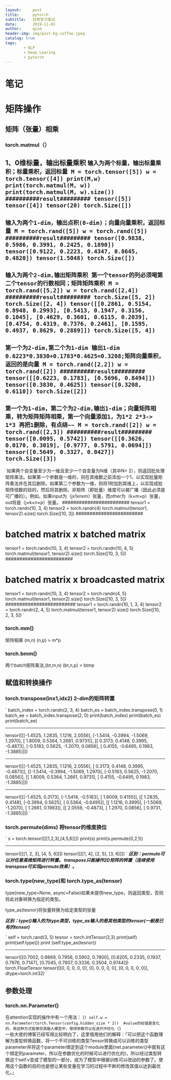 ```yaml
---
layout:     post
title:      pytorch
subtitle:   日常学习笔记
date:       2019-11-03
author:     qism
header-img: img/post-bg-coffee.jpeg
catalog: true
tags:    
        - NLP
        - Deep Learing
        - pytorch
---
```

# 笔记

# 矩阵操作

## 矩阵（张量）相乘

### torch.matmul（）

1、0维标量，输出标量乘积
`输入为两个标量，输出标量乘积；标量乘积，返回标量
M = torch.tensor([5])
w = torch.tensor([4])
print(M,w)
print(torch.matmul(M, w))
print(torch.matmul(M, w).size())
##########result#########
tensor([5]) tensor([4])
tensor(20)
torch.Size([])
`
-------------------------
`输入为两个1-dim，输出点积(0-dim)；向量向量乘积，返回标量
M = torch.rand([5])
w = torch.rand([5])
##########result#########
tensor([0.9838, 0.5986, 0.3991, 0.2425, 0.1890]) tensor([0.9122, 0.2223, 0.4347, 0.8645, 0.4820])
tensor(1.5048)
torch.Size([])
`
---------------------------
`输入为两个2-dim,输出矩阵乘积 第一个tensor的列必须喝第二个tensor的行数相同；矩阵矩阵乘积
M = torch.rand([5,2])
w = torch.rand([2,4])
##########result#########
torch.Size([5, 2]) torch.Size([2, 4])
tensor([[0.2861, 0.5154, 0.8948, 0.2993],
        [0.5413, 0.1947, 0.3156, 0.1045],
        [0.4629, 0.3601, 0.6115, 0.2039],
        [0.4754, 0.4319, 0.7376, 0.2461],
        [0.1595, 0.4937, 0.8629, 0.2889]])
torch.Size([5, 4])
`
-------------------------
`第一个为2-dim,第二个为1-dim 输出1-dim 0.6223*0.3830+0.1783*0.4625=0.3208;矩阵向量乘积，返回的是向量
M = torch.rand([2,2])
w = torch.rand([2])
##########result#########
tensor([[0.6223, 0.1783],
        [0.5696, 0.8494]]) tensor([0.3830, 0.4625])
tensor([0.3208, 0.6110])
torch.Size([2])
`
------------------------
`第一个为1-dim，第二个为2-dim,输出1-dim；向量矩阵相乘，转为矩阵矩阵相乘，第一个向量添加1，为1*2 2*3-> 1*3 再把1删除，有点绕~~
M = torch.rand([2])
w = torch.rand([2,3])
##########result#########
tensor([0.0095, 0.5742]) tensor([[0.3626, 0.0170, 0.3019],
        [0.9777, 0.5791, 0.0694]])
tensor([0.5649, 0.3327, 0.0427])
torch.Size([3])
`
----------------------------
`如果两个自变量至少为一维且至少一个自变量为N维（其中N> 2），则返回批处理矩阵乘法。如果第一个参数是一维的，则在其维数之前添加一个1，以实现批量矩阵乘法并在其后删除。如果第二个参数为一维，则将1附加到其维上，以实现成批矩阵倍数的目的，然后将其删除。非矩阵（即批量）维度可以被广播（因此必须是可广播的）。例如，如果input为（jx1xnxm）张量，而other为（k×m×p）张量，out将是（j×k×n×p）张量。
########################
tensor1 = torch.randn(10, 3, 4)
tensor2 = torch.randn(4)
torch.matmul(tensor1, tensor2).size()
torch.Size([10, 3])
########################
# batched matrix x batched matrix
tensor1 = torch.randn(10, 3, 4)
tensor2 = torch.randn(10, 4, 5)
torch.matmul(tensor1, tensor2).size()
torch.Size([10, 3, 5])
########################
# batched matrix x broadcasted matrix
tensor1 = torch.randn(10, 3, 4)
tensor2 = torch.randn(4, 5)
torch.matmul(tensor1, tensor2).size()
torch.Size([10, 3, 5])
#########################
tensor1 = torch.randn(10, 1, 3, 4)
tensor2 = torch.randn(2, 4, 5)
torch.matmul(tensor1, tensor2).size()
torch.Size([10, 2, 3, 5])
`

### torch.mm()
   矩阵相乘 (m,n) (n,p) > m*p

### torch.bmm()

   两个batch矩阵乘法,(bt,m,n) (bt,n,p) > bt*m*p

## 赋值和转换操作

### torch.transpose(inx1,idx2) 2-dim的矩阵转置

`
batch_index = torch.randn(2, 3, 4)
batch_es = batch_index.transpose(0, 1)
batch_ee = batch_index.transpose(2, 0)
print(batch_index)
print(batch_es)
print(batch_ee)
********************************
tensor([[[-1.4525,  1.2835,  1.1216,  2.0556],
         [-1.5414, -0.3994, -1.5069,  1.2970],
         [ 1.8009,  0.5364,  1.2661,  0.9731]],
        [[ 0.3173,  0.4148,  0.3995, -0.4873],
         [-0.5183,  0.5625, -1.2070,  0.0856],
         [ 0.4155, -0.6495,  0.1983, -1.3885]]])
*********************************
tensor([[[-1.4525,  1.2835,  1.1216,  2.0556],
         [ 0.3173,  0.4148,  0.3995, -0.4873]],
        [[-1.5414, -0.3994, -1.5069,  1.2970],
         [-0.5183,  0.5625, -1.2070,  0.0856]],
        [[ 1.8009,  0.5364,  1.2661,  0.9731],
         [ 0.4155, -0.6495,  0.1983, -1.3885]]])
*********************************
tensor([[[-1.4525,  0.3173],
         [-1.5414, -0.5183],
         [ 1.8009,  0.4155]],
        [[ 1.2835,  0.4148],
         [-0.3994,  0.5625],
         [ 0.5364, -0.6495]],
        [[ 1.1216,  0.3995],
         [-1.5069, -1.2070],
         [ 1.2661,  0.1983]],
        [[ 2.0556, -0.4873],
         [ 1.2970,  0.0856],
         [ 0.9731, -1.3885]]])
`

### torch.permute(dims) 将tensor的维度换位
`
s = torch.tensor([[[1,2,3],[4,5,6]]])
print(s)
print(s.permute(0,2,1))
******************************
tensor([[[1, 2, 3],
         [4, 5, 6]]])
tensor([[[1, 4],
         [2, 5],
         [3, 6]]])
`
***区别：permute可以对任意高维矩阵进行转置。
transpose只能操作2D矩阵的转置（连续使用transpose可实现permute效果）。***

### torch.type(new_type)和 torch.type_as(tensor)

type(new_type=None, async=False)如果未提供new_type，则返回类型，否则将此对象转换为指定的类型。 

type_as(tesnor)将张量转换为给定类型的张量

***区别：type()输入的为type类型，type_as输入的是其他类型的tensor(一般是已有的tensor)***

`
self = torch.rand(3, 5)
tesnor = torch.IntTensor(2,3)
print(self)
print(self.type())
print (self.type_as(tesnor))
********************************
tensor([[0.7002, 0.9869, 0.7956, 0.5902, 0.7800],
        [0.8205, 0.2335, 0.1937, 0.7976, 0.7147],
        [0.7045, 0.7607, 0.3336, 0.3504, 0.9744]])
torch.FloatTensor
tensor([[0, 0, 0, 0, 0],
        [0, 0, 0, 0, 0],
        [0, 0, 0, 0, 0]], dtype=torch.int32)
`

## 参数处理

### torch.nn.Parameter()

在attention实现的操作中有一个用法：
(```)
self.w = nn.Parameter(torch.Tensor(config.hidden_size * 2))  #value的权值是变化的，用这种方式能够将其融入模型中，使得参数可以在迭代中优化
(```)        
一些大佬的博客已经写得比较明白了，这里借用他们的解释：「可以把这个函数理解为类型转换函数，将一个不可训练的类型Tensor转换成可以训练的类型parameter并将这个parameter绑定到这个module里面(net.parameter()中就有这个绑定的parameter，所以在参数优化的时候可以进行优化的)，所以经过类型转换这个self.v变成了模型的一部分，成为了模型中根据训练可以改动的参数了。使用这个函数的目的也是想让某些变量在学习的过程中不断的修改其值以达到最优化。」





